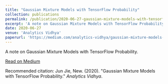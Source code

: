 ```yaml
---
title: "Gaussian Mixture Models with TensorFlow Probability"
collection: publications
permalink: /publication/2020-06-27-gaussian-mixture-models-with-tensorflow-probability
excerpt: 'A note on Gaussian Mixture Models with TensorFlow Probability.'
date: 2020-06-27
venue: 'Analytics Vidhya'
paperurl: 'https://medium.com/analytics-vidhya/gaussian-mixture-models-with-tensorflow-probability-125315891c22'
---
```

A note on Gaussian Mixture Models with TensorFlow Probability.

[Read on Medium](https://medium.com/analytics-vidhya/gaussian-mixture-models-with-tensorflow-probability-125315891c22)

Recommended citation: Jun Jie, New. (2020). "Gaussian Mixture Models with TensorFlow Probability." <i>Analytics Vidhya</i>.
